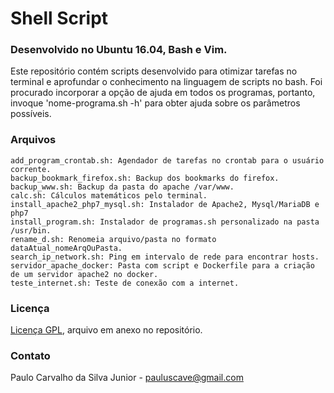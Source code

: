 # Shell Script
### Desenvolvido no Ubuntu 16.04, Bash e Vim.

Este repositório contém scripts desenvolvido para otimizar tarefas no terminal e aprofundar o conhecimento na linguagem de scripts no bash. Foi procurado incorporar a opção de ajuda em todos os programas, portanto, invoque 'nome-programa.sh -h' para obter ajuda sobre os parâmetros possíveis.

### Arquivos

```
add_program_crontab.sh: Agendador de tarefas no crontab para o usuário corrente.
backup_bookmark_firefox.sh: Backup dos bookmarks do firefox.
backup_www.sh: Backup da pasta do apache /var/www.
calc.sh: Cálculos matemáticos pelo terminal.
install_apache2_php7_mysql.sh: Instalador de Apache2, Mysql/MariaDB e php7
install_program.sh: Instalador de programas.sh personalizado na pasta /usr/bin.
rename_d.sh: Renomeia arquivo/pasta no formato dataAtual_nomeArqOuPasta.
search_ip_network.sh: Ping em intervalo de rede para encontrar hosts.
servidor_apache_docker: Pasta com script e Dockerfile para a criação de um servidor apache2 no docker.
teste_internet.sh: Teste de conexão com a internet. 
```

### Licença

[Licença GPL](https://github.com/paulocsilvajr/sh_script/blob/master/license_gpl.txt), arquivo em anexo no repositório.

### Contato

Paulo Carvalho da Silva Junior - pauluscave@gmail.com
